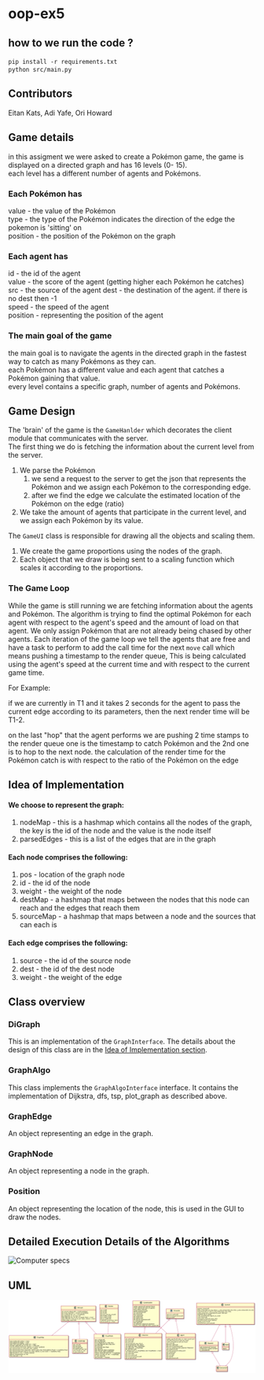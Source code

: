 # oop-ex5

## how to we run the code ?

```shell
pip install -r requirements.txt
python src/main.py
```

## Contributors

Eitan Kats, Adi Yafe, Ori Howard

## Game details

in this assigment we were asked to create a Pokémon game, the game is displayed on a directed graph and has 16 levels (0- 15).   
  each level has a different number of agents and Pokémons.

### Each Pokémon has

value - the value of the Pokémon  
type - the type of the Pokémon indicates the direction of the edge the pokemon is 'sitting' on  
position - the position of the Pokémon on the graph

### Each agent has

id - the id of the agent  
value - the score of the agent (getting higher each Pokémon he catches)  
src - the source of the agent dest - the destination of the agent. if there is no dest then -1   
speed - the speed of the agent  
position - representing the position of the agent

### The main goal of the game

the main goal is to navigate the agents in the directed graph in the fastest way to catch as many Pokémons as they
can.  
each Pokémon has a different value and each agent that catches a Pokémon gaining that value.  
every level contains a specific graph, number of agents and Pokémons.

## Game Design

The 'brain' of the game is the `GameHanlder` which decorates the client module that communicates with the server.  
The first thing we do is fetching the information about the current level from the server.

1) We parse the Pokémon
    1) we send a request to the server to get the json that represents the Pokémon and we assign each Pokémon to the
       corresponding edge.
    2) after we find the edge we calculate the estimated location of the Pokémon on the edge (ratio)
2) We take the amount of agents that participate in the current level, and we assign each Pokémon by its value.

The `GameUI` class is responsible for drawing all the objects and scaling them.

1) We create the game proportions using the nodes of the graph.
2) Each object that we draw is being sent to a scaling function which scales it according to the proportions.

### The Game Loop

While the game is still running we are fetching information about the agents and Pokémon. The algorithm is trying to
find the optimal Pokémon for each agent with respect to the agent's speed and the amount of load on that agent. We only
assign Pokémon that are not already being chased by other agents. Each iteration of the game loop we tell the agents
that are free and have a task to perform to add the call time for the next `move` call which means pushing a timestamp
to the render queue, This is being calculated using the agent's speed at the current time and with respect to the
current game time.

For Example:

if we are currently in T1 and it takes 2 seconds for the agent to pass the current edge according to its parameters,
then the next render time will be T1-2.

on the last "hop" that the agent performs we are pushing 2 time stamps to the render queue one is the timestamp to catch
Pokémon and the 2nd one is to hop to the next node.
the calculation of the render time for the Pokémon catch is with respect to the ratio of the Pokémon on the edge


## Idea of Implementation

#### We choose to represent the graph:

1. nodeMap - this is a hashmap which contains all the nodes of the graph, the key is the id of the node and the value is
   the node itself
2. parsedEdges - this is a list of the edges that are in the graph

#### Each node comprises the following:

1. pos - location of the graph node
2. id - the id of the node
3. weight - the weight of the node
4. destMap - a hashmap that maps between the nodes that this node can reach and the edges that reach them
5. sourceMap - a hashmap that maps between a node and the sources that can each is

#### Each edge comprises the following:

1. source - the id of the source node
2. dest - the id of the dest node
3. weight - the weight of the edge

## Class overview

### DiGraph

This is an implementation of the `GraphInterface`. The details about the design of this class are in
the [Idea of Implementation section](#idea-of-implementation).

### GraphAlgo

This class implements the `GraphAlgoInterface` interface. It contains the implementation of Dijkstra, dfs, tsp,
plot_graph as described above.

### GraphEdge

An object representing an edge in the graph.

### GraphNode

An object representing a node in the graph.

### Position

An object representing the location of the node, this is used in the GUI to draw the nodes.

## Detailed Execution Details of the Algorithms

![](./misc/pcSpecs.png "Computer specs")

## UML

![](./misc/UML.png)